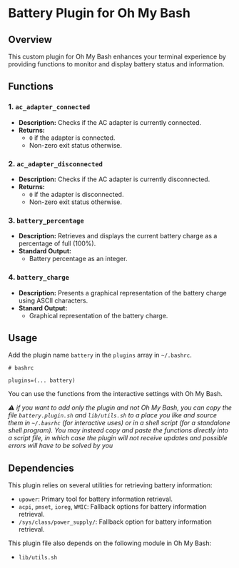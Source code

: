 # Battery Plugin for Oh My Bash

## Overview

This custom plugin for Oh My Bash enhances your terminal experience by providing functions to monitor and display battery status and information.

## Functions

### 1. `ac_adapter_connected`

- **Description:** Checks if the AC adapter is currently connected.
- **Returns:**
  - `0` if the adapter is connected.
  - Non-zero exit status otherwise.

### 2. `ac_adapter_disconnected`

- **Description:** Checks if the AC adapter is currently disconnected.
- **Returns:**
  - `0` if the adapter is disconnected.
  - Non-zero exit status otherwise.

### 3. `battery_percentage`

- **Description:** Retrieves and displays the current battery charge as a percentage of full (100%).
- **Standard Output:**
  - Battery percentage as an integer.

### 4. `battery_charge`

- **Description:** Presents a graphical representation of the battery charge using ASCII characters.
- **Stanard Output:**
  - Graphical representation of the battery charge.

## Usage

Add the plugin name `battery` in the `plugins` array in `~/.bashrc`.

```shell
# bashrc

plugins=(... battery)
```

You can use the functions from the interactive settings with Oh My Bash.

_⚠️ if you want to add only the plugin and not Oh My Bash, you can copy the file
`battery.plugin.sh` and `lib/utils.sh` to a place you like and source them in
`~/.basrhc` (for interactive uses) or in a shell script (for a standalone shell
program).  You may instead copy and paste the functions directly into a script
file, in which case the plugin will not receive updates and possible errors
will have to be solved by you_

## Dependencies

This plugin relies on several utilities for retrieving battery information:

- `upower`: Primary tool for battery information retrieval.
- `acpi`, `pmset`, `ioreg`, `WMIC`: Fallback options for battery information retrieval.
- `/sys/class/power_supply/`: Fallback option for battery information retrieval.

This plugin file also depends on the following module in Oh My Bash:

- `lib/utils.sh`
